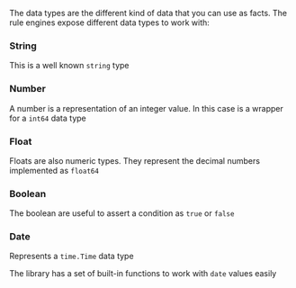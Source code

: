 The data types are the different kind of data that you can use as facts.
The rule engines expose different data types to work with:

### String
This is a well known `string` type

### Number
A number is a representation of an integer value. In this case is a wrapper for a `int64` data type
 
### Float
Floats are also numeric types. They represent the decimal numbers implemented as `float64`

### Boolean
The boolean are useful to assert a condition as `true` or `false`

### Date
Represents a `time.Time` data type

The library has a set of built-in functions to work with `date` values easily